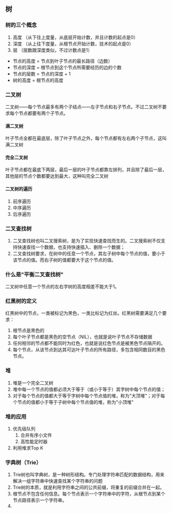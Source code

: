 ## 树

### 树的三个概念

1. 高度 （从下往上度量，从底层开始计数，并且计数的起点是0）
2. 深度 （从上往下度量，从根节点开始计数，技术的起点是0）
3. 层 （层数跟深度类似，不过计数点是1）

- 节点的高度 = 节点到叶子节点的最长路径（边数）
- 节点的深度 = 根节点到这个节点所需要经历的边的个数
- 节点的层数 = 节点的深度 + 1
- 树的高度 = 根节点的高度

### 二叉树
二叉树——每个节点最多有两个子结点——左子节点和右子节点。不过二叉树不要求每个节点都要有两个子节点。

#### 满二叉树
叶子节点全都在最底层，除了叶子节点之外，每个节点都有左右两个子节点，这叫满二叉树

#### 完全二叉树
叶子节点都在最底下两层，最后一层的叶子节点都靠左排列，并且除了最后一层，其他层的节点个数都要达到最大，这种叫完全二叉树

#### 二叉树的遍历
1. 前序遍历
2. 中序遍历
3. 后序遍历



### 二叉查找树
1. 二叉查找树也叫二叉搜索树，是为了实现快速查找而生的。二叉搜索树不仅支持快速查找一个数据，也支持快速插入、删除一个数据；
2. 二叉查找树要求，在树中的任意一个节点，其左子树中每个节点的值，要小于该节点的值。而右子树的值都要大于这个节点的值。

### 什么是"平衡二叉查找树"
二叉树中任意一个节点的左右字树的高度相差不能大于1。

### 红黑树的定义
红黑树中的节点，一类被标记为黑色，一类比标记为红丝。红黑树需要满足几个要求：
1. 根节点是黑色的
2. 每个叶子节点都是黑色的空节点（NIL），也就是说叶子节点不存储数据
3. 任何相邻的节点都不能同时为红色，也就是说红色节点是被黑色节点隔开的。
4. 每个节点，从该节点到达其可达叶子节点的所有路径，多包含相同数目的黑色节点。

### 堆
1. 堆是一个完全二叉树
2. 堆中每一个节点的值都必须大于等于（或小于等于）其字树中每个节点的值；
3. 对于每个节点的值都大于等于字树中每个节点值的堆，称为"大顶堆"；对于每个节点的值都小于等于子树中每个节点值的堆，称为"小顶堆"

### 堆的应用
1. 优先级队列 
   1. 合并有序小文件 
   2. 高性能定时器
2. 利用堆求Top K


### 字典树（Trie）
1. Trie树也叫字典树，是一种树形结构。专门处理字符串匹配的数据结构，用来解决一组字符串中快速查找某个字符串的问题
2. Trie树的本质，就是利用字符串之间的公共前缀，将重复的前缀合并在一起。
3. 根节点不包含任何信息。每个节点表示一个字符串中的字符，从根节点到某个节点路径表示一个字符串。
4. 

